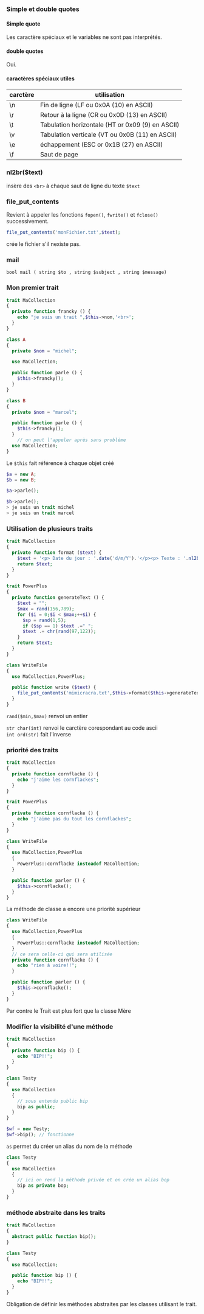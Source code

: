 ### Simple et double quotes

#### Simple quote

Les caractère spéciaux et le variables ne sont pas interprétés.

#### double quotes

Oui.

#### caractères spéciaux utiles
 carctère | utilisation 
---|---
\n	|Fin de ligne (LF ou 0x0A (10) en ASCII)
\r	|Retour à la ligne (CR ou 0x0D (13) en ASCII)
\t	|Tabulation horizontale (HT or 0x09 (9) en ASCII)
\v	|Tabulation verticale (VT ou 0x0B (11) en ASCII)
\e	|échappement (ESC or 0x1B (27) en ASCII)
\f	|Saut de page

### nl2br($text)

insère des `<br>` à chaque saut de ligne du texte `$text`

### file_put_contents

Revient à appeler les fonctions `fopen()`, `fwrite()` et `fclose()` successivement.

```php
file_put_contents('monFichier.txt',$text);
```

crée le fichier s'il nexiste pas.

### mail

`bool mail ( string $to , string $subject , string $message)` 

### Mon premier trait

```php
trait MaCollection
{
  private function francky () {
    echo "je suis un trait ",$this->nom,'<br>';
  }
}

class A
{
  private $nom = "michel";

  use MaCollection;

  public function parle () {
    $this->francky();
  }
}

class B
{
  private $nom = "marcel";

  public function parle () {
    $this->francky();
  }
	// on peut l'appeler après sans problème
  use MaCollection;
}
```

Le `$this` fait référence à chaque objet créé

```php
$a = new A;
$b = new B;

$a->parle();

$b->parle();
> je suis un trait michel
> je suis un trait marcel
```

### Utilisation de plusieurs traits

```php
trait MaCollection
{
  private function format ($text) {
    $text = '<p> Date du jour : '.date('d/m/Y').'</p><p> Texte : '.nl2br($text).'</p>';
    return $text;
  }
}

trait PowerPlus
{
  private function generateText () {
    $text = "";
    $max = rand(156,789);
    for ($i = 0;$i < $max;++$i) {
      $sp = rand(1,5);
      if ($sp == 1) $text .=" ";
      $text .= chr(rand(97,122));
    }
    return $text;
  }
}

class WriteFile
{
  use MaCollection,PowerPlus;

  public function write ($text) {
    file_put_contents('mimicracra.txt',$this->format($this->generateText()));
  }
}
```

`rand($min,$max)` renvoi un entier  

`str char(int)` renvoi le carctère corespondant au code ascii  
`int ord(str)` fait l'inverse

### priorité des traits

```php
trait MaCollection
{
  private function cornflacke () {
    echo "j'aime les cornflackes";
  }
}

trait PowerPlus
{
  private function cornflacke () {
    echo "j'aime pas du tout les cornflackes";
  }
}

class WriteFile
{
  use MaCollection,PowerPlus
  {
    PowerPlus::cornflacke insteadof MaCollection;
  }

  public function parler () {
    $this->cornflacke();
  }
}
```

La méthode de classe a encore une priorité supérieur

```php
class WriteFile
{
  use MaCollection,PowerPlus
  {
    PowerPlus::cornflacke insteadof MaCollection;
  }
  // ce sera celle-ci qui sera utilisée
  private function cornflacke () {
    echo "rien à voire!!";
  }

  public function parler () {
    $this->cornflacke();
  }
}
```

Par contre le Trait est plus fort que la classe Mère

### Modifier la visibilité d'une méthode

```php
trait MaCollection
{
  private function bip () {
    echo "BIP!!";
  }
}

class Testy
{
  use MaCollection
  {
    // sous entendu public bip
    bip as public;
  }
}

$wf = new Testy;
$wf->bip(); // fonctionne 
```

`as` permet du créer un alias du nom de la méthode

```php
class Testy
{
  use MaCollection
  {
    // ici on rend la méthode privée et on crée un alias bop
    bip as private bop;
  }
}
```

### méthode abstraite dans les traits

```php
trait MaCollection
{
  abstract public function bip();
}

class Testy
{
  use MaCollection;

  public function bip () {
    echo "BIP!!";
  }
}
```
Obligation de définir les méthodes abstraites par les classes utilisant le trait.